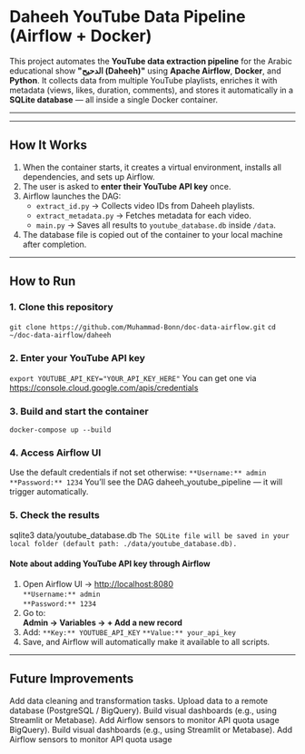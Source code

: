 # Daheeh YouTube Data Pipeline (Airflow + Docker)

This project automates the **YouTube data extraction pipeline** for the Arabic educational show **"الدحيح (Daheeh)"** using **Apache Airflow**, **Docker**, and **Python**.
It collects data from multiple YouTube playlists, enriches it with metadata (views, likes, duration, comments), and stores it automatically in a **SQLite database** — all inside a single Docker container.

---
---

## How It Works

1. When the container starts, it creates a virtual environment, installs all dependencies, and sets up Airflow.
2. The user is asked to **enter their YouTube API key** once.
3. Airflow launches the DAG:
   - `extract_id.py` → Collects video IDs from Daheeh playlists.
   - `extract_metadata.py` → Fetches metadata for each video.
   - `main.py` → Saves all results to `youtube_database.db` inside `/data`.
4. The database file is copied out of the container to your local machine after completion.

---

## How to Run

### 1. Clone this repository
`git clone https://github.com/Muhammad-Bonn/doc-data-airflow.git`
`cd ~/doc-data-airflow/daheeh`

### 2. Enter your YouTube API key
`export YOUTUBE_API_KEY="YOUR_API_KEY_HERE"`
You can get one via https://console.cloud.google.com/apis/credentials

### 3. Build and start the container
`docker-compose up --build`

### 4. Access Airflow UI
Use the default credentials if not set otherwise:
`**Username:** admin`
`**Password:** 1234`
You’ll see the DAG daheeh_youtube_pipeline — it will trigger automatically.

### 5. Check the results
sqlite3 data/youtube_database.db
`The SQLite file will be saved in your local folder (default path: ./data/youtube_database.db).`

#### Note about adding YouTube API key through Airflow
1. Open Airflow UI → [http://localhost:8080](http://localhost:8080)  
   `**Username:** admin`  
   `**Password:** 1234`  
2. Go to:  
   **Admin → Variables → + Add a new record**
3. Add:
   `**Key:** YOUTUBE_API_KEY`
   `**Value:** your_api_key`
5. Save, and Airflow will automatically make it available to all scripts.


---

## Future Improvements
Add data cleaning and transformation tasks.
Upload data to a remote database (PostgreSQL / BigQuery).
Build visual dashboards (e.g., using Streamlit or Metabase).
Add Airflow sensors to monitor API quota usage
BigQuery).
Build visual dashboards (e.g., using Streamlit or Metabase).
Add Airflow sensors to monitor API quota usage
